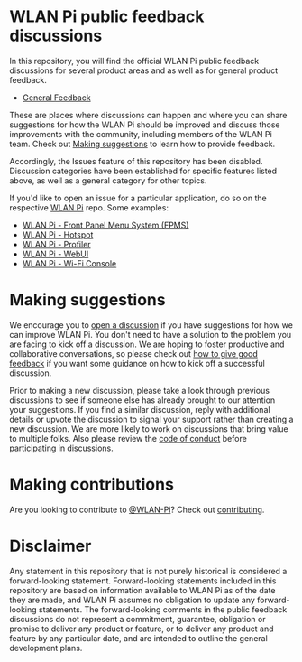# WLAN Pi public feedback discussions

In this repository, you will find the official WLAN Pi public feedback discussions for several product areas and as well as for general product feedback.

* [General Feedback](https://github.com/WLAN-Pi/feedback/discussions/categories/general-inquiries)

These are places where discussions can happen and where you can share suggestions for how the WLAN Pi should be improved and discuss those improvements with the community, including members of the WLAN Pi team. Check out [Making suggestions](#making-suggestions) to learn how to provide feedback.

Accordingly, the Issues feature of this repository has been disabled. Discussion categories have been established for specific features listed above, as well as a general category for other topics. 

If you'd like to open an issue for a particular application, do so on the respective [WLAN Pi](https://github.com/WLAN-Pi) repo. Some examples:

* [WLAN Pi - Front Panel Menu System (FPMS)](https://github.com/WLAN-Pi/wlanpi-fpms)
* [WLAN Pi - Hotspot](https://github.com/WLAN-Pi/wlanpi-hotspot) 
* [WLAN Pi - Profiler](https://github.com/WLAN-Pi/wlanpi-profiler) 
* [WLAN Pi - WebUI](https://github.com/WLAN-Pi/wlanpi-core) 
* [WLAN Pi - Wi-Fi Console](https://github.com/WLAN-Pi/wlanpi-wconsole) 

# Making suggestions

We encourage you to [open a discussion](https://github.com/wlan-pi/feedback/discussions) if you have suggestions for how we can improve WLAN Pi. You don't need to have a solution to the problem you are facing to kick off a discussion. We are hoping to foster productive and collaborative conversations, so please check out [how to give good feedback](https://github.com/WLAN-Pi/feedback/discussions/2) if you want some guidance on how to kick off a successful discussion.

Prior to making a new discussion, please take a look through previous discussions to see if someone else has already brought to our attention your suggestions. If you find a similar discussion, reply with additional details or upvote the discussion to signal your support rather than creating a new discussion. We are more likely to work on discussions that bring value to multiple folks. Also please review the [code of conduct](code_of_conduct.md) before participating in discussions.

# Making contributions

Are you looking to contribute to [@WLAN-Pi](https://github.com/wlan-pi/)? Check out [contributing](https://github.com/WLAN-Pi/.github/blob/main/contributing.md). 

# Disclaimer

Any statement in this repository that is not purely historical is considered a forward-looking statement. Forward-looking statements included in this repository are based on information available to WLAN Pi as of the date they are made, and WLAN Pi assumes no obligation to update any forward-looking statements. The forward-looking comments in the public feedback discussions do not represent a commitment, guarantee, obligation or promise to deliver any product or feature, or to deliver any product and feature by any particular date, and are intended to outline the general development plans.
